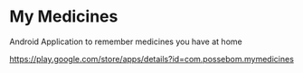My Medicines
==========

Android Application to remember medicines you have at home 


https://play.google.com/store/apps/details?id=com.possebom.mymedicines
